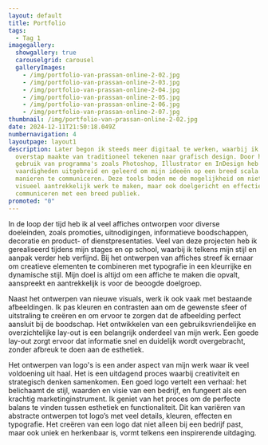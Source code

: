 ```yaml
---
layout: default
title: Portfolio
tags:
  - Tag 1
imagegallery:
  showgallery: true
  carouselgrid: carousel
  galleryImages:
    - /img/portfolio-van-prassan-online-2-02.jpg
    - /img/portfolio-van-prassan-online-2-03.jpg
    - /img/portfolio-van-prassan-online-2-04.jpg
    - /img/portfolio-van-prassan-online-2-05.jpg
    - /img/portfolio-van-prassan-online-2-06.jpg
    - /img/portfolio-van-prassan-online-2-07.jpg
thumbnail: /img/portfolio-van-prassan-online-2-02.jpg
date: 2024-12-11T21:50:18.049Z
numbernavigation: 4
layoutpage: layout1
description: Later begon ik steeds meer digitaal te werken, waarbij ik de
  overstap maakte van traditioneel tekenen naar grafisch design. Door het
  gebruik van programma's zoals Photoshop, Illustrator en InDesign heb ik mijn
  vaardigheden uitgebreid en geleerd om mijn ideeën op een breed scala aan
  manieren te communiceren. Deze tools boden me de mogelijkheid om niet alleen
  visueel aantrekkelijk werk te maken, maar ook doelgericht en effectief te
  communiceren met een breed publiek.
promoted: "0"
---
```

In de loop der tijd heb ik al veel affiches ontworpen voor diverse doeleinden, zoals promoties, uitnodigingen, informatieve boodschappen, decoratie en product- of dienstpresentaties. Veel van deze projecten heb ik gerealiseerd tijdens mijn stages en op school, waarbij ik telkens mijn stijl en aanpak verder heb verfijnd. Bij het ontwerpen van affiches streef ik ernaar om creatieve elementen te combineren met typografie in een kleurrijke en dynamische stijl. Mijn doel is altijd om een affiche te maken die opvalt, aanspreekt en aantrekkelijk is voor de beoogde doelgroep.

Naast het ontwerpen van nieuwe visuals, werk ik ook vaak met bestaande afbeeldingen. Ik pas kleuren en contrasten aan om de gewenste sfeer of uitstraling te creëren en om ervoor te zorgen dat de afbeelding perfect aansluit bij de boodschap. Het ontwikkelen van een gebruiksvriendelijke en overzichtelijke lay-out is een belangrijk onderdeel van mijn werk. Een goede lay-out zorgt ervoor dat informatie snel en duidelijk wordt overgebracht, zonder afbreuk te doen aan de esthetiek.

Het ontwerpen van logo's is een ander aspect van mijn werk waar ik veel voldoening uit haal. Het is een uitdagend proces waarbij creativiteit en strategisch denken samenkomen. Een goed logo vertelt een verhaal: het belichaamt de stijl, waarden en visie van een bedrijf, en fungeert als een krachtig marketinginstrument. Ik geniet van het proces om de perfecte balans te vinden tussen esthetiek en functionaliteit. Dit kan variëren van abstracte ontwerpen tot logo’s met veel details, kleuren, effecten en typografie. Het creëren van een logo dat niet alleen bij een bedrijf past, maar ook uniek en herkenbaar is, vormt telkens een inspirerende uitdaging.